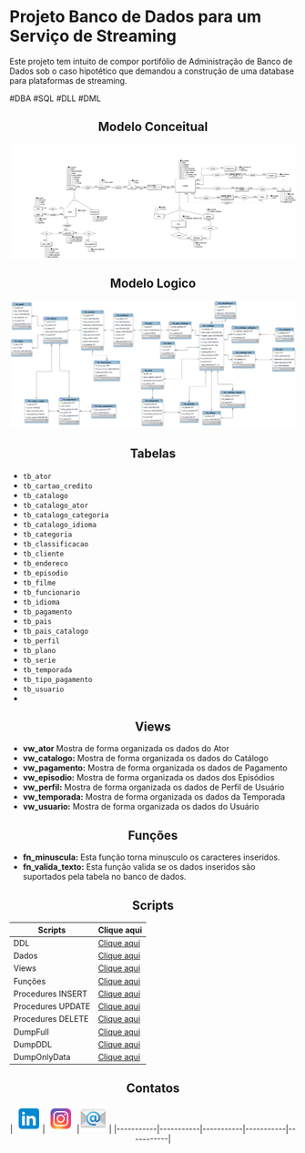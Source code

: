 # Projeto Banco de Dados para um Serviço de Streaming

Este projeto tem intuito de compor portifólio de Administração de Banco de Dados sob o caso hipotético que demandou a construção de uma database para plataformas de streaming.

#DBA #SQL #DLL #DML

<div align=center>

## Modelo Conceitual
![Modelo conceitual](./img/netflixoconceitual.png)
</div>

<div align=center>

## Modelo Logico
![Modelo conceitual](./img/netflixlogico.png)
</div>

<div align=center>

## Tabelas
</div>

- `tb_ator`  
- `tb_cartao_credito`
- `tb_catalogo`
- `tb_catalogo_ator`
- `tb_catalogo_categoria`
- `tb_catalogo_idioma`
- `tb_categoria`
- `tb_classificacao`
- `tb_cliente`
-  `tb_endereco`
- `tb_episodio`
- `tb_filme`
- `tb_funcionario`
- `tb_idioma`
- `tb_pagamento`
- `tb_pais`
- `tb_pais_catalogo`
- `tb_perfil`
- `tb_plano`
- `tb_serie`
- `tb_temporada`
- `tb_tipo_pagamento`
- `tb_usuario`
- 

<div align=center>

## Views
</div>

- **vw_ator** Mostra de forma organizada os dados do Ator
- **vw_catalogo:** Mostra de forma organizada os dados do Catálogo
- **vw_pagamento:** Mostra de forma organizada os dados de Pagamento
- **vw_episodio:** Mostra de forma organizada os dados dos Episódios
- **vw_perfil:** Mostra de forma organizada os dados de Perfil de Usuário
- **vw_temporada:** Mostra de forma organizada os dados da Temporada
- **vw_usuario:** Mostra de forma organizada os dados do Usuário

<div align=center>

## Funções
</div>

- **fn_minuscula:** Esta função torna minusculo os caracteres inseridos.
- **fn_valida_texto:** Esta função valida se os dados inseridos são suportados pela tabela no banco de dados.


<div align=center>




<div align=center>

## Scripts
</div>

|Scripts    |Clique aqui|
|-----------|-----------|
|DDL        |[Clique aqui](/Scripts/DDL.sql)|
|Dados      |[Clique aqui](/Scripts/dados_de_teste.sql)|
|Views      |[Clique aqui](/Scripts/Views.sql)|
|Funções    |[Clique aqui](/Scripts/FUNCTION.sql)|
|Procedures INSERT |[Clique aqui](/Scripts/Procedure_INSERT.sql)|
|Procedures UPDATE   |[Clique aqui](/Scripts/Procedure_UPDATE.sql)|
|Procedures DELETE   |[Clique aqui](/Scripts/Procedure_DELETE.sql)|
|DumpFull      |[Clique aqui](/Dumps/DumpFull.sql)|
|DumpDDL      |[Clique aqui](/Dumps/DunpDDL.sql)|
|DumpOnlyData      |[Clique aqui](/Dumps/DumpOnlyData.sql)|

<div align=center>

## Contatos

|  [![Linkedin](/img/icons8-linkedin-48.png)]([linkedin.com/in/udanielarthur](https://br.linkedin.com/in/udanielarthur?trk=public_profile_browsemap))| [![Instagram](/img/icons8-instagram-48.png)](https://www.instagram.com/udanielarthur) |[![Email](/img/icons8-email-48.png)](udanielarthur@gmail.com) | 
|-----------|-----------|-----------|-----------|-----------|

</div>
